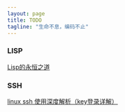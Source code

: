 ```yaml
---
layout: page
title: TODO
tagline: "生命不息，编码不止"
---
```


### LISP
[Lisp的永恒之道](http://coolshell.cn/articles/7526.html)

### SSH
[linux ssh 使用深度解析（key登录详解）](http://blog.lizhigang.net/archives/249)
